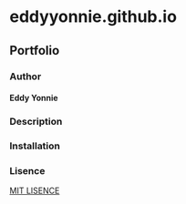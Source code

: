 # eddyyonnie.github.io

## Portfolio

### Author
#### Eddy Yonnie  

### Description 

#####  

### Installation  

##### 

### Lisence

[MIT LISENCE](lisence)

